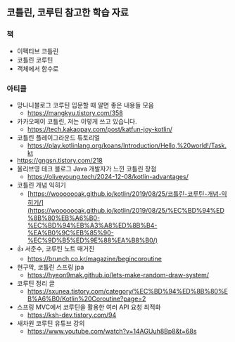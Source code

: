 ## 코틀린, 코루틴 참고한 학습 자료

### 책

- 이펙티브 코틀린
- 코틀린 코루틴
- 객체에서 함수로

### 아티클

- 망나니블로그 코루틴 입문할 때 알면 좋은 내용들 모음
    - https://mangkyu.tistory.com/358
- 카카오페이 코틀린, 저는 이렇게 쓰고 있습니다.
    - https://tech.kakaopay.com/post/katfun-joy-kotlin/
- 코틀린 플레이그라운드 튜토리얼
    - https://play.kotlinlang.org/koans/Introduction/Hello,%20world!/Task.kt
- https://gngsn.tistory.com/218
- 올리브영 테크 블로그 Java 개발자가 느낀 코틀린 장점
    - https://oliveyoung.tech/2024-12-08/kotlin-advantages/
- 코틀린 개념 익히기
    - [https://wooooooak.github.io/kotlin/2019/08/25/코틀린-코루틴-개념-익히기/](https://wooooooak.github.io/kotlin/2019/08/25/%EC%BD%94%ED%8B%80%EB%A6%B0-%EC%BD%94%EB%A3%A8%ED%8B%B4-%EA%B0%9C%EB%85%90-%EC%9D%B5%ED%9E%88%EA%B8%B0/)
- 👍 서준수, 코루틴 노트 매거진
    - https://brunch.co.kr/magazine/begincoroutine
- 현구막, 코틀린 스프링 jpa
    - https://hyeon9mak.github.io/lets-make-random-draw-system/
- 코루틴 정리 글
    - https://sxunea.tistory.com/category/%EC%BD%94%ED%8B%80%EB%A6%B0/Kotlin%20Coroutine?page=2
- 스프링 MVC에서 코루틴을 활용한 여러 API 요청 최적화
    - https://ksh-dev.tistory.com/94
- 새차원 코루틴 유튜브 강의
    - https://www.youtube.com/watch?v=14AGUuh8Bp8&t=68s
